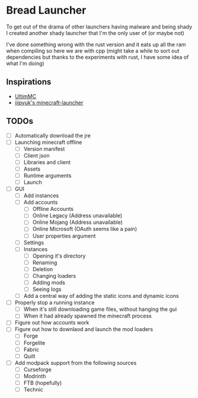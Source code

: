 # Bread Launcher

To get out of the drama of other launchers having malware and being shady
I created another shady launcher that I'm the only user of (or maybe not)

I've done something wrong with the rust version and it eats up all the ram when
compiling so here we are with cpp (might take a while to sort out dependencies
but thanks to the experiments with rust, I have some idea of what I'm doing)

## Inspirations

-   [UltimMC](https://github.com/UltimMC/Launcher)
-   [iiipyuk's minecraft-launcher](https://git.a2s.su/iiiypuk/minecraft-launcher)

## TODOs

-   [ ] Automatically download the jre
-   [ ] Launching minecraft offline
    -   [ ] Version manifest
    -   [ ] Client json
    -   [ ] Libraries and client
    -   [ ] Assets
    -   [ ] Runtime arguments
    -   [ ] Launch
-   [ ] GUI
    -   [ ] Add instances
    -   [ ] Add accounts
        -   [ ] Offline Accounts
        -   [ ] Online Legacy (Address unavailable)
        -   [ ] Online Mojang (Address unavailable)
        -   [ ] Online Microsoft (OAuth seems like a pain)
        -   [ ] User properties argument
    -   [ ] Settings
    -   [ ] Instances
        -   [ ] Opening it's directory
        -   [ ] Renaming
        -   [ ] Deletion
        -   [ ] Changing loaders
        -   [ ] Adding mods
        -   [ ] Seeing logs
    -   [ ] Add a central way of adding the static icons and dynamic icons
-   [ ] Properly stop a running instance
    -   [ ] When it's still downloading game files, without hanging the gui
    -   [ ] When it had already spawned the minecraft process
-   [ ] Figure out how accounts work
-   [ ] Figure out how to downlaod and launch the mod loaders
    -   [ ] Forge
    -   [ ] Forgelite
    -   [ ] Fabric
    -   [ ] Quilt
-   [ ] Add modpack support from the following sources
    -   [ ] Curseforge
    -   [ ] Modrinth
    -   [ ] FTB (hopefully)
    -   [ ] Technic
